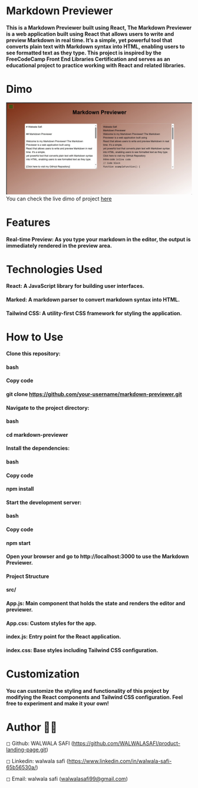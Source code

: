 # Markdown Previewer
#### This is a Markdown Previewer built using React, The Markdown Previewer is a web application built using React that allows users to write and preview Markdown in real time. It’s a simple, yet powerful tool that converts plain text with Markdown syntax into HTML, enabling users to see formatted text as they type. This project is inspired by the FreeCodeCamp Front End Libraries Certification and serves as an educational project to practice working with React and related libraries.


# Dimo 
![alt text](<New folder/SharedScreenshot.jpg>)
You can check the live dimo of project [here]()

# Features
#### Real-time Preview: As you type your markdown in the editor, the output is immediately rendered in the preview area.



# Technologies Used
#### React: A JavaScript library for building user interfaces.
#### Marked: A markdown parser to convert markdown syntax into HTML.
#### Tailwind CSS: A utility-first CSS framework for styling the application.


# How to Use
#### Clone this repository:
#### bash
#### Copy code
#### git clone https://github.com/your-username/markdown-previewer.git
#### Navigate to the project directory:
#### bash
#### cd markdown-previewer
#### Install the dependencies:
#### bash
#### Copy code
#### npm install
#### Start the development server:
#### bash
#### Copy code
#### npm start
#### Open your browser and go to http://localhost:3000 to use the Markdown Previewer.
#### Project Structure
#### src/
#### App.js: Main component that holds the state and renders the editor and previewer.
#### App.css: Custom styles for the app.
#### index.js: Entry point for the React application.
#### index.css: Base styles including Tailwind CSS configuration.



# Customization
#### You can customize the styling and functionality of this project by modifying the React components and Tailwind CSS configuration. Feel free to experiment and make it your own!



# Author 🔵✅
◻ Github: WALWALA SAFI (https://github.com/WALWALASAFI/product-landing-page.git)

◻ Linkedin:  walwala safi (https://www.linkedin.com/in/walwala-safi-65b56530a/)

◻ Email: walwala safi (walwalasafi99@gmail.com)